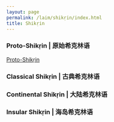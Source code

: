 ```yaml
---
layout: page
permalink: /laim/shikṛin/index.html
title: Shikṛin
---
```


### Proto-Shikṛin | 原始希克林语

[Proto-Shikṛin](https://kinnuch.github.io/laim/shikṛin.assets/Proto-Shikṛin.pdf)

### Classical Shikṛin | 古典希克林语

### Continental Shikṛin | 大陆希克林语

### Insular Shikṛin | 海岛希克林语
